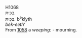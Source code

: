 <body>
  <p>H1068<br>  בּכית  <br> בְּכִיתּ  ‎  b<sup>e</sup>kı̂yth  <br><i>bek-eeth‘ </i><br>From <a href="h1058.htm">1058</a>  a <i>weeping: - </i>mourning.<br></p>
 </body>